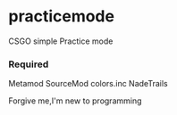 # practicemode
CSGO simple Practice mode

### Required
Metamod
SourceMod
colors.inc
NadeTrails

Forgive me,I'm new to programming
